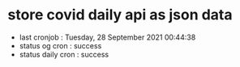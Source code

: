 # store covid daily api as json data

- last cronjob : Tuesday, 28 September 2021 00:44:38
- status og cron : success
- status daily cron : success
      
      
